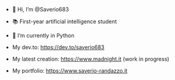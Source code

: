 - 👋 Hi, I’m @Saverio683
- 📚 First-year artificial intelligence student
- 🌱 I’m currently in Python
 
- My dev.to: https://dev.to/saverio683

- My latest creation: https://www.madnight.it (work in progress)

- My portfolio: https://www.saverio-randazzo.it

